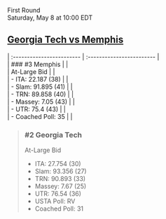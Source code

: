 First Round  
Saturday, May 8 at 10:00 EDT
## [Georgia Tech vs Memphis](https://www.ncaa.com/game/5833387) 

| :------------------------ | :------------------------ |  
| ### #3 Memphis            | |  
| At-Large Bid              | |  
| - ITA: 22.187 (38)        | |  
| - Slam: 91.895 (41)       | |  
| - TRN: 89.858 (40)        | |  
| - Massey: 7.05 (43)       | |  
| - UTR: 75.4 (43)          | |  
| - Coached Poll: 35        | |  

> ### #2 Georgia Tech  
> At-Large Bid  
> - ITA: 27.754 (30)  
> - Slam: 93.356 (27)  
> - TRN: 90.893 (33)  
> - Massey: 7.67 (25)  
> - UTR: 76.54 (36)  
> - USTA Poll: RV  
> - Coached Poll: 31  